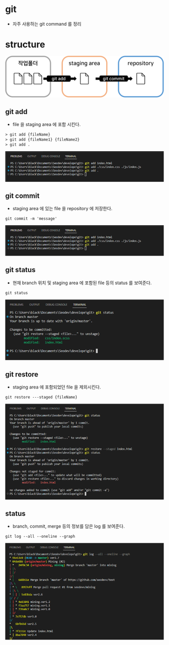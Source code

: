 # git
+ 자주 사용하는 git command 를 정리

# structure
<img src="./structure.png" alt="structure.png" width="750px"/>

## git add
+ file 을 staging area 에 포함 시킨다.
```
> git add {fileName}
> git add {fileName1} {fileName2}
> git add .
```
<img src="./gitAdd.png" alt="gitAdd.png" />


## git commit
+ staging area 에 있는 file 을 repository 에 저장한다.
```
git commit -m 'message'
```
<img src="./gitAdd.png" alt="gitCommit.png" />


## git status
+ 현재 branch 위치 및 staging area 에 포함된 file 등의 status 를 보여준다.
```
git status
```
<img src="./gitStatus.png" alt="gitStatus.png" />


## git restore
+ staging area 에 포함되었던 file 을 제외시킨다.
```
git restore ---staged {fileName}
```
<img src="./gitRestore.png" alt="gitRestore.png" />


## status
+ branch, commit, merge 등의 정보를 담은 log 를 보여준다.
```
git log --all --oneline --graph
```
<img src="./gitLog.png" alt="gitLog.png" />
